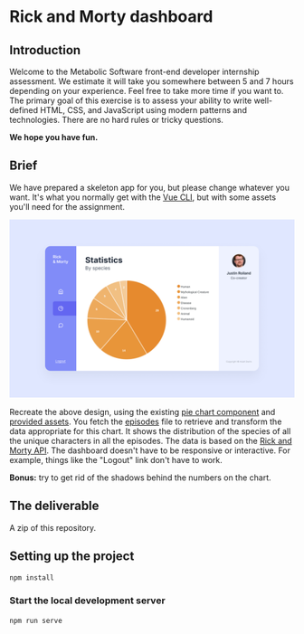 # Rick and Morty dashboard

## Introduction

Welcome to the Metabolic Software front-end developer internship assessment. We estimate it will take you somewhere between 5 and 7 hours depending on your experience. Feel free to take more time if you want to. The primary goal of this exercise is to assess your ability to write well-defined HTML, CSS, and JavaScript using modern patterns and technologies. There are no hard rules or tricky questions.

**We hope you have fun.**

## Brief

We have prepared a skeleton app for you, but please change whatever you want. It's what you normally get with the [Vue CLI](https://cli.vuejs.org), but with some assets you'll need for the assignment.

![Dashboard](design/dashboard.png)

Recreate the above design, using the existing [pie chart component](src/components/PieChart.vue) and [provided assets](src/assets). You fetch the [episodes](public/data/episodes.json) file to retrieve and transform the data appropriate for this chart. It shows the distribution of the species of all the unique characters in all the episodes. The data is based on the [Rick and Morty API](https://rickandmortyapi.com). The dashboard doesn't have to be responsive or interactive. For example, things like the "Logout" link don't have to work.

**Bonus:** try to get rid of the shadows behind the numbers on the chart.

## The deliverable

A zip of this repository.

## Setting up the project

```
npm install
```

### Start the local development server

```
npm run serve
```
